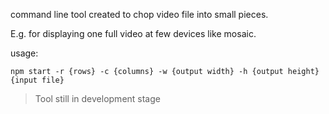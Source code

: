 command line tool created to chop video file into small pieces.

E.g. for displaying one full video at few devices like mosaic.

usage:

`npm start -r {rows} -c {columns} -w {output width} -h {output height} {input file}`

>Tool still in development stage